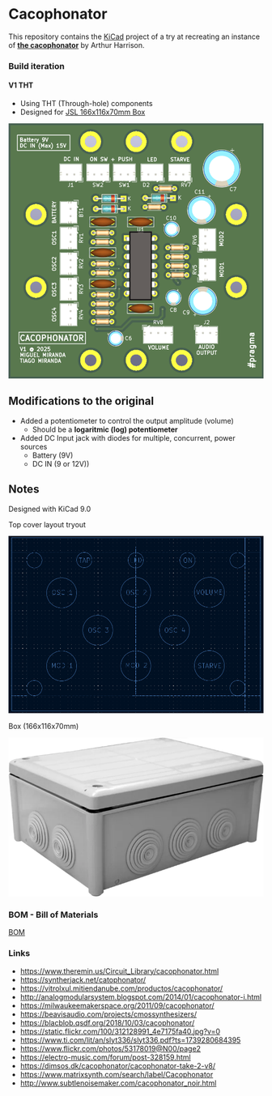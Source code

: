 # Cacophonator

This repository contains the [KiCad](https://www.kicad.org/) project of a try at recreating an instance of
**[the cacophonator](https://www.theremin.us/Circuit_Library/cacophonator.html)**
by Arthur Harrison. 

### Build iteration

#### V1 THT

- Using THT (Through-hole) components
- Designed for [JSL 166x116x70mm Box](https://www.leroymerlin.pt/produtos/caixa-estanque-10-boquilhas-153x102x67mm-ip66-cinzento-jsl-15918315.html)


![Latest](kicad/outputs/v1/render/cacophonator_top.png)

## Modifications to the original
 
- Added a potentiometer to control the output amplitude (volume)
   - Should be a **logaritmic (log) potentiometer**
- Added DC Input jack with diodes for multiple, concurrent, power sources
   - Battery (9V)
   - DC IN (9 or 12V))

## Notes

Designed with KiCad 9.0 

Top cover layout tryout

![Layout 1](kicad/outputs/v1/images/layout_top_cover.png)

Box (166x116x70mm)

![Layout 1](kicad/outputs/v1/images/box_jsl_2.jpg)

### BOM - Bill of Materials

[BOM](icad/outputs/v1/cacophonator-bom.ods)

### Links

- https://www.theremin.us/Circuit_Library/cacophonator.html
- https://syntherjack.net/catophonator/
- https://vitrolxul.mitiendanube.com/productos/cacophonator/
- http://analogmodularsystem.blogspot.com/2014/01/cacophonator-i.html
- https://milwaukeemakerspace.org/2011/09/cacophonator/
- https://beavisaudio.com/projects/cmossynthesizers/
- https://blacblob.qsdf.org/2018/10/03/cacophonator/
- https://static.flickr.com/100/312128991_4e7175fa40.jpg?v=0
- https://www.ti.com/lit/an/slyt336/slyt336.pdf?ts=1739280684395
- https://www.flickr.com/photos/53178019@N00/page2
- https://electro-music.com/forum/post-328159.html
- https://dimsos.dk/cacophonator/cacophonator-take-2-v8/
- https://www.matrixsynth.com/search/label/Cacophonator
- http://www.subtlenoisemaker.com/cacophonator_noir.html

